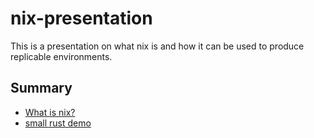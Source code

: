 # nix-presentation

This is a presentation on what nix is and how it can be used to produce replicable environments.

## Summary

- [What is nix?](docs/what_is_nix.md)
- [small rust demo](docs/small_rust_demo.md)
